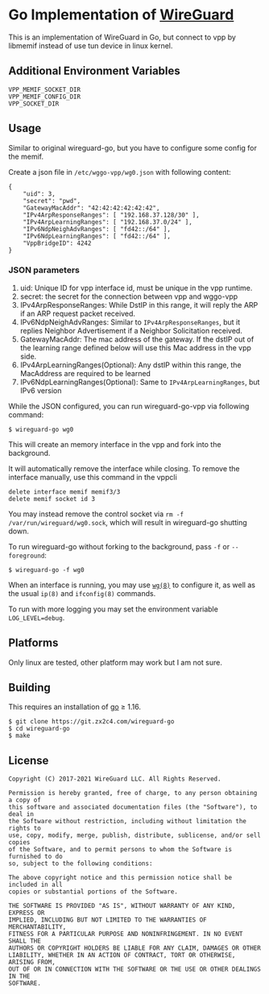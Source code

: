 # Go Implementation of [WireGuard](https://www.wireguard.com/)

This is an implementation of WireGuard in Go, but connect to vpp by libmemif instead of use tun device in linux kernel.

## Additional Environment Variables

	VPP_MEMIF_SOCKET_DIR
	VPP_MEMIF_CONFIG_DIR
	VPP_SOCKET_DIR

## Usage

Similar to original wireguard-go, but you have to configure some config for the memif.

Create a json file in `/etc/wggo-vpp/wg0.json` with following content:

```
{
    "uid": 3,
    "secret": "pwd",
    "GatewayMacAddr": "42:42:42:42:42:42",
    "IPv4ArpResponseRanges": [ "192.168.37.128/30" ],
    "IPv4ArpLearningRanges": [ "192.168.37.0/24" ],
    "IPv6NdpNeighAdvRanges": [ "fd42::/64" ],
    "IPv6NdpLearningRanges": [ "fd42::/64" ],
    "VppBridgeID": 4242
}

```

### JSON parameters
1. uid: Unique ID for vpp interface id, must be unique in the vpp runtime.
2. secret: the secret for the connection between vpp and wggo-vpp
3. IPv4ArpResponseRanges: While DstIP in this range, it will reply the ARP if an ARP request packet received.
4. IPv6NdpNeighAdvRanges: Similar to `IPv4ArpResponseRanges`, but it replies Neighbor Advertisement if a Neighbor Solicitation received.
5. GatewayMacAddr: The mac address of the gateway. If the dstIP out of the learning range defined below will use this Mac address in the vpp side.
6. IPv4ArpLearningRanges(Optional): Any dstIP within this range, the MacAddress are required to be learned
7. IPv6NdpLearningRanges(Optional): Same to `IPv4ArpLearningRanges`, but IPv6 version

While the JSON configured, you can run wireguard-go-vpp via following command:

```
$ wireguard-go wg0
```

This will create an memory interface in the vpp and fork into the background. 

It will automatically remove the interface while closing. To remove the interface manually, use this command in the vppcli
```
delete interface memif memif3/3
delete memif socket id 3
```
You may instead remove the control socket via `rm -f /var/run/wireguard/wg0.sock`, which will result in wireguard-go shutting down.

To run wireguard-go without forking to the background, pass `-f` or `--foreground`:

```
$ wireguard-go -f wg0
```

When an interface is running, you may use [`wg(8)`](https://git.zx2c4.com/wireguard-tools/about/src/man/wg.8) to configure it, as well as the usual `ip(8)` and `ifconfig(8)` commands.

To run with more logging you may set the environment variable `LOG_LEVEL=debug`.

## Platforms

Only linux are tested, other platform may work but I am not sure.


## Building

This requires an installation of [go](https://golang.org) ≥ 1.16.

```
$ git clone https://git.zx2c4.com/wireguard-go
$ cd wireguard-go
$ make
```

## License

    Copyright (C) 2017-2021 WireGuard LLC. All Rights Reserved.
    
    Permission is hereby granted, free of charge, to any person obtaining a copy of
    this software and associated documentation files (the "Software"), to deal in
    the Software without restriction, including without limitation the rights to
    use, copy, modify, merge, publish, distribute, sublicense, and/or sell copies
    of the Software, and to permit persons to whom the Software is furnished to do
    so, subject to the following conditions:
    
    The above copyright notice and this permission notice shall be included in all
    copies or substantial portions of the Software.
    
    THE SOFTWARE IS PROVIDED "AS IS", WITHOUT WARRANTY OF ANY KIND, EXPRESS OR
    IMPLIED, INCLUDING BUT NOT LIMITED TO THE WARRANTIES OF MERCHANTABILITY,
    FITNESS FOR A PARTICULAR PURPOSE AND NONINFRINGEMENT. IN NO EVENT SHALL THE
    AUTHORS OR COPYRIGHT HOLDERS BE LIABLE FOR ANY CLAIM, DAMAGES OR OTHER
    LIABILITY, WHETHER IN AN ACTION OF CONTRACT, TORT OR OTHERWISE, ARISING FROM,
    OUT OF OR IN CONNECTION WITH THE SOFTWARE OR THE USE OR OTHER DEALINGS IN THE
    SOFTWARE.
